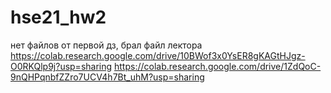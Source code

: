 # hse21_hw2  
нет файлов от первой дз, брал файл лектора  
https://colab.research.google.com/drive/10BWof3x0YsER8gKAGtHJgz-O0RKQlp9j?usp=sharing
https://colab.research.google.com/drive/1ZdQoC-9nQHPqnbfZZro7UCV4h7Bt_uhM?usp=sharing
